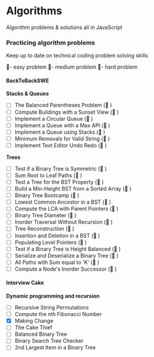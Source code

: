 # Algorithms
Algorithm problems &amp; solutions all in JavaScript

### Practicing algorithm problems 
Keep up to date on technical coding problem solving skills

🍏- easy problem
🍊- medium problem
🍎- hard problem

#### BackToBackSWE
**Stacks & Queues**
- [ ] The Balanced Parentheses Problem (🍏 )
- [ ] Compute Buildings with a Sunset View (🍏 )
- [ ] Implement a Circular Queue (🍊 )
- [ ] Implement a Queue with a Max API (🍊 )
- [ ] Implement a Queue using Stacks (🍊 )
- [ ] Minimum Removals for Valid String (🍊 )
- [ ] Implement Text Editor Undo Redo (🍎 )

**Trees**
- [ ] Test if a Binary Tree is Symmetric (🍏 )
- [ ] Sum Root to Leaf Paths (🍏 )
- [ ] Test a Tree for the BST Property (🍏 )
- [ ] Build a Min-Height BST from a Sorted Array (🍏 )
- [ ] Binary Tree Bootcamp (🍏 )
- [ ] Lowest Common Ancestor in a BST (🍏 )
- [ ] Compute the LCA with Parent Pointers (🍏 )
- [ ] Binary Tree Diameter (🍊 )
- [ ] Inorder Traversal Without Recursion (🍊 )
- [ ] Tree Reconstruction (🍊 )
- [ ] Insertion and Deletion in a BST (🍊 )
- [ ] Populating Level Pointers (🍊 )
- [ ] Test if a Binary Tree is Height Balanced (🍊 )
- [ ] Serialize and Deserialize a Binary Tree (🍊 )
- [ ] All Paths with Sum equal to 'K' (🍊 )
- [ ] Compute a Node's Inorder Successor (🍎 )

#### Interview Cake

**Dynamic programming and recursion** 
- [ ] Recursive String Permutations 
- [ ] Compute the nth Fibonacci Number
- [x] Making Change
- [ ] The Cake Thief
- [ ] Balanced Binary Tree
- [ ] Binary Search Tree Checker
- [ ] 2nd Largest Item in a Binary Tree
